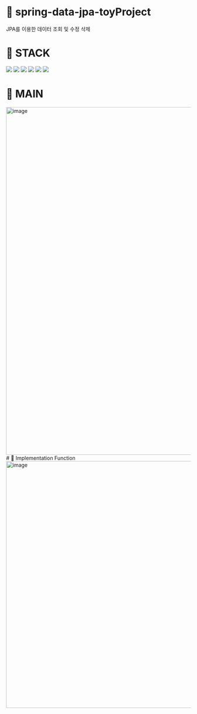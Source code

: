 # 🌼 spring-data-jpa-toyProject
JPA를 이용한 데이터 조회 및 수정 삭제

# 🌻 STACK
<img src="https://img.shields.io/badge/HTML-E34F26?style=flat-square&logo=HTML5&logoColor=white"/> <img src="https://img.shields.io/badge/CSS-8CA1AF?style=flat-square&logo=CSS&logoColor=white"/> <img src="https://img.shields.io/badge/JAVASCRIPT-FFCD00?style=flat-square&logo=JAVASCRIPT&logoColor=white"/>
<img src="https://img.shields.io/badge/SPRING-00BCB4?style=flat-square&logo=SPRING&logoColor=white"/> <img src="https://img.shields.io/badge/JAVA-E34F26?style=flat-square&logo=JAVA&logoColor=white"/> <img src="https://img.shields.io/badge/JPA-EA4AAA?style=flat-square&logo=JPA&logoColor=white"/>

# 🌻 MAIN
<img width="947" alt="image" src="https://github.com/yujunglove/spring-data-jpa-toyProject/assets/120998460/c06a85cd-138b-4fd0-af0d-fc7c70343d0d">
# 🌻 Implementation Function
<img width="672" alt="image" src="https://github.com/yujunglove/spring-data-jpa-toyProject/assets/120998460/1d75d9f3-7ce1-4ff2-a799-7d55eb508526">

